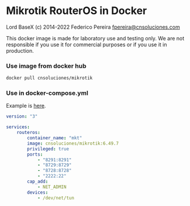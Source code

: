 # Mikrotik RouterOS in Docker

Lord BaseX (c) 2014-2022
 Federico Pereira <fpereira@cnsoluciones.com>

This docker image is made for laboratory use and testing only. We are not responsible if you use it for commercial purposes or if you use it in production.


### Use image from docker hub

```bash
docker pull cnsoluciones/mikrotik
```


### Use in docker-compose.yml

Example is [here](docker-compose.yml).

```yml
version: "3"

services:
    routeros:
        container_name: "mkt"
        image: cnsoluciones/mikrotik:6.49.7
        privileged: true
        ports:
            - "8291:8291"
            - "8729:8729"
            - "8728:8728"
            - "2222:22"
        cap_add:
            - NET_ADMIN
        devices:
            - /dev/net/tun
```
